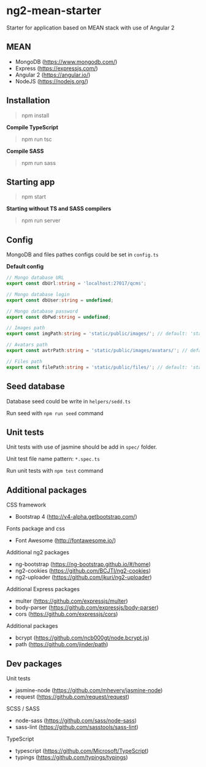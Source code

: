 # ng2-mean-starter
Starter for application based on MEAN stack with use of Angular 2

## MEAN ##
- MongoDB (https://www.mongodb.com/)
- Express (https://expressjs.com/)
- Angular 2 (https://angular.io/)
- NodeJS (https://nodejs.org/)

## Installation ##
> npm install

**Compile TypeScript**
> npm run tsc

**Compile SASS**
> npm run sass

## Starting app ##
> npm start

**Starting without TS and SASS compilers**
> npm run server 

## Config ##
MongoDB and files pathes configs could be set in `config.ts`

**Default config**
```typescript
// Mongo database URL
export const dbUrl:string = 'localhost:27017/qcms';

// Mongo database login
export const dbUser:string = undefined;

// Mongo database password
export const dbPwd:string = undefined;

// Images path
export const imgPath:string = 'static/public/images/'; // default: 'static/public/images/'

// Avatars path
export const avtrPath:string = 'static/public/images/avatars/'; // default: 'static/public/images/avatars/'

// Files path
export const filePath:string = 'static/public/files/'; // default: 'static/public/files/'
```

## Seed database ##
Database seed could be write in `helpers/sedd.ts`

Run seed with `npm run seed` command

## Unit tests ##
Unit tests with use of jasmine should be add in `spec/` folder.

Unit test file name pattern: `*.spec.ts`

Run unit tests with `npm test` command

## Additional packages ##
CSS framework 
- Bootstrap 4 (http://v4-alpha.getbootstrap.com/)

Fonts package and css
- Font Awesome (http://fontawesome.io/)

Additional ng2 packages
- ng-bootstrap (https://ng-bootstrap.github.io/#/home)
- ng2-cookies (https://github.com/BCJTI/ng2-cookies)
- ng2-uploader (https://github.com/jkuri/ng2-uploader)

Additional Express packages
- multer (https://github.com/expressjs/multer)
- body-parser (https://github.com/expressjs/body-parser)
- cors (https://github.com/expressjs/cors)

Additional packages
- bcrypt (https://github.com/ncb000gt/node.bcrypt.js)
- path (https://github.com/jinder/path)

## Dev packages ##
Unit tests
- jasmine-node (https://github.com/mhevery/jasmine-node)
- request (https://github.com/request/request)

SCSS / SASS
- node-sass (https://github.com/sass/node-sass)
- sass-lint (https://github.com/sasstools/sass-lint)

TypeScript
- typescript (https://github.com/Microsoft/TypeScript)
- typings (https://github.com/typings/typings)